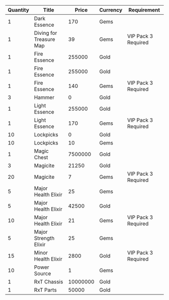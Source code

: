| Quantity | Title | Price | Currency |  Requirement |
| -------- | ----- | ----- | -------- |  ----------- |
| 1 | Dark Essence | 170 | Gems |  |
| 1 | Diving for Treasure Map | 39 | Gems | VIP Pack 3 Required |
| 1 | Fire Essence | 255000 | Gold |  |
| 1 | Fire Essence | 255000 | Gold |  |
| 1 | Fire Essence | 140 | Gems | VIP Pack 3 Required |
| 3 | Hammer | 0 | Gold |  |
| 1 | Light Essence | 255000 | Gold |  |
| 1 | Light Essence | 170 | Gems | VIP Pack 3 Required |
| 10 | Lockpicks | 0 | Gold |  |
| 10 | Lockpicks | 10 | Gems |  |
| 1 | Magic Chest | 7500000 | Gold |  |
| 3 | Magicite | 21250 | Gold |  |
| 20 | Magicite | 7 | Gems | VIP Pack 3 Required |
| 5 | Major Health Elixir | 25 | Gems |  |
| 5 | Major Health Elixir | 42500 | Gold |  |
| 10 | Major Health Elixir | 21 | Gems | VIP Pack 3 Required |
| 5 | Major Strength Elixir | 25 | Gems |  |
| 15 | Minor Health Elixir | 2800 | Gold | VIP Pack 3 Required |
| 10 | Power Source | 1 | Gems |  |
| 1 | RxT Chassis | 10000000 | Gold |  |
| 1 | RxT Parts | 50000 | Gold |  |
